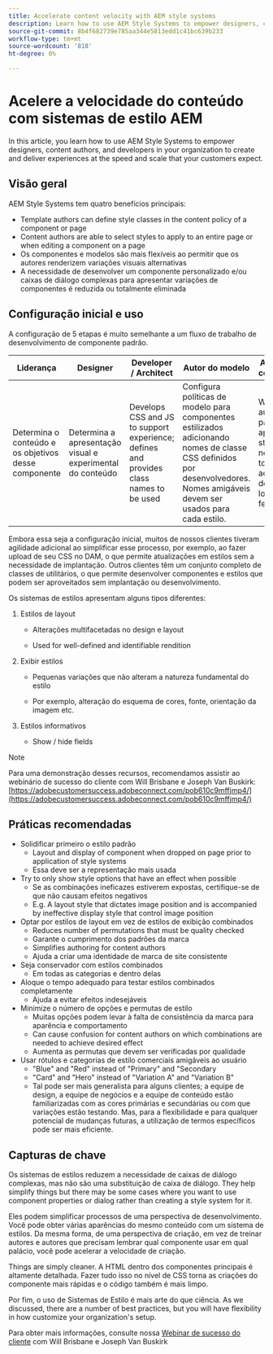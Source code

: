 ```yaml
---
title: Accelerate content velocity with AEM style systems
description: Learn how to use AEM Style Systems to empower designers, content authors, and developers in your organization to create and deliver experiences at the speed and scale that your customers expect.
source-git-commit: 8b4f682739e785aa344e5813edd1c41bc639b233
workflow-type: tm+mt
source-wordcount: '818'
ht-degree: 0%

---
```


# Acelere a velocidade do conteúdo com sistemas de estilo AEM

In this article, you learn how to use AEM Style Systems to empower designers, content authors, and developers in your organization to create and deliver experiences at the speed and scale that your customers expect.

## Visão geral

AEM Style Systems tem quatro benefícios principais:

* Template authors can define style classes in the content policy of a component or page
* Content authors are able to select styles to apply to an entire page or when editing a component on a page
* Os componentes e modelos são mais flexíveis ao permitir que os autores renderizem variações visuais alternativas
* A necessidade de desenvolver um componente personalizado e/ou caixas de diálogo complexas para apresentar variações de componentes é reduzida ou totalmente eliminada

## Configuração inicial e uso

A configuração de 5 etapas é muito semelhante a um fluxo de trabalho de desenvolvimento de componente padrão.

| **Liderança** | **Designer** | **Developer / Architect** | **Autor do modelo** | **Autor do conteúdo** |
| --- | --- | --- | --- | --- |
| Determina o conteúdo e os objetivos desse componente | Determina a apresentação visual e experimental do conteúdo | Develops CSS and JS to support experience; defines and provides class names to be used | Configura políticas de modelo para componentes estilizados adicionando nomes de classe CSS definidos por desenvolvedores. Nomes amigáveis devem ser usados para cada estilo. | While authoring pages, applies styles as needed to achieve desired look and feel |

Embora essa seja a configuração inicial, muitos de nossos clientes tiveram agilidade adicional ao simplificar esse processo, por exemplo, ao fazer upload de seu CSS no DAM, o que permite atualizações em estilos sem a necessidade de implantação. Outros clientes têm um conjunto completo de classes de utilitários, o que permite desenvolver componentes e estilos que podem ser aproveitados sem implantação ou desenvolvimento.

Os sistemas de estilos apresentam alguns tipos diferentes:

1. Estilos de layout

   * Alterações multifacetadas no design e layout

   * Used for well-defined and identifiable rendition

1. Exibir estilos
   * Pequenas variações que não alteram a natureza fundamental do estilo

   * Por exemplo, alteração do esquema de cores, fonte, orientação da imagem etc.

1. Estilos informativos

   * Show / hide fields

>[!NOTE]
>
>Para uma demonstração desses recursos, recomendamos assistir ao webinário de sucesso do cliente com Will Brisbane e Joseph Van Buskirk: [https://adobecustomersuccess.adobeconnect.com/pob610c9mffjmp4/](https://adobecustomersuccess.adobeconnect.com/pob610c9mffjmp4/)

## Práticas recomendadas

* Solidificar primeiro o estilo padrão
   * Layout and display of component when dropped on page prior to application of style systems
   * Essa deve ser a representação mais usada
* Try to only show style options that have an effect when possible
   * Se as combinações ineficazes estiverem expostas, certifique-se de que não causam efeitos negativos
   * E.g. A layout style that dictates image position and is accompanied by ineffective display style that control image position
* Optar por estilos de layout em vez de estilos de exibição combinados
   * Reduces number of permutations that must be quality checked
   * Garante o cumprimento dos padrões da marca
   * Simplifies authoring for content authors
   * Ajuda a criar uma identidade de marca de site consistente
* Seja conservador com estilos combinados
   * Em todas as categorias e dentro delas
* Aloque o tempo adequado para testar estilos combinados completamente
   * Ajuda a evitar efeitos indesejáveis
* Minimize o número de opções e permutas de estilo
   * Muitas opções podem levar à falta de consistência da marca para aparência e comportamento
   * Can cause confusion for content authors on which combinations are needed to achieve desired effect
   * Aumenta as permutas que devem ser verificadas por qualidade
* Usar rótulos e categorias de estilo comerciais amigáveis ao usuário
   * &quot;Blue&quot; and &quot;Red&quot; instead of &quot;Primary&quot; and &quot;Secondary
   * &quot;Card&quot; and &quot;Hero&quot; instead of &quot;Variation A&quot; and &quot;Variation B&quot;
   * Tal pode ser mais generalista para alguns clientes; a equipe de design, a equipe de negócios e a equipe de conteúdo estão familiarizadas com as cores primárias e secundárias ou com que variações estão testando. Mas, para a flexibilidade e para qualquer potencial de mudanças futuras, a utilização de termos específicos pode ser mais eficiente.

## Capturas de chave

Os sistemas de estilos reduzem a necessidade de caixas de diálogo complexas, mas não são uma substituição de caixa de diálogo. They help simplify things but there may be some cases where you want to use component properties or dialog rather than creating a style system for it.

Eles podem simplificar processos de uma perspectiva de desenvolvimento. Você pode obter várias aparências do mesmo conteúdo com um sistema de estilos. Da mesma forma, de uma perspectiva de criação, em vez de treinar autores e autores que precisam lembrar qual componente usar em qual palácio, você pode acelerar a velocidade de criação.

Things are simply cleaner. A HTML dentro dos componentes principais é altamente detalhada. Fazer tudo isso no nível de CSS torna as criações do componente mais rápidas e o código também é mais limpo.

Por fim, o uso de Sistemas de Estilo é mais arte do que ciência. As we discussed, there are a number of best practices, but you will have flexibility in how customize your organization&#39;s setup.

Para obter mais informações, consulte nossa [Webinar de sucesso do cliente](https://adobecustomersuccess.adobeconnect.com/pob610c9mffjmp4/) com Will Brisbane e Joseph Van Buskirk